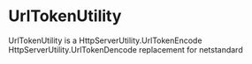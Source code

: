 # UrlTokenUtility
UrlTokenUtility is a HttpServerUtility.UrlTokenEncode HttpServerUtility.UrlTokenDencode replacement for netstandard
